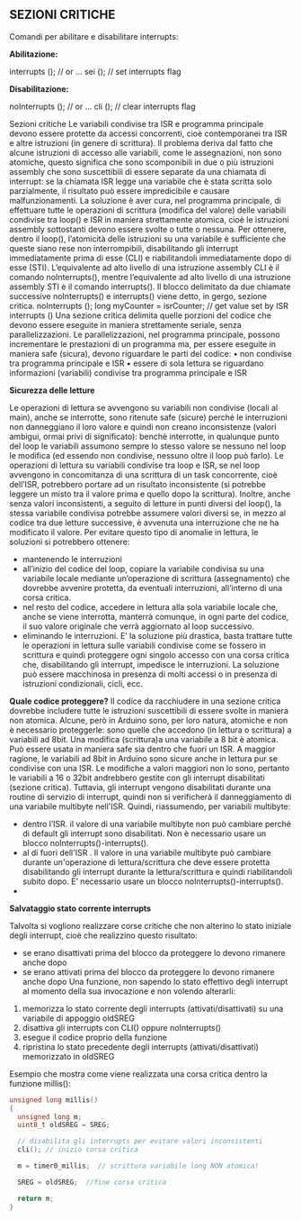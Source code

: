 ## **SEZIONI CRITICHE**

Comandi per abilitare e disabilitare interrupts:

**Abilitazione:**

interrupts ();  // or ...
  sei ();         // set interrupts flag
  
**Disabilitazione:**

noInterrupts ();  // or ...
  cli ();           // clear interrupts flag

Sezioni critiche
Le variabili condivise tra ISR e programma principale devono essere protette da accessi concorrenti, cioè contemporanei tra ISR e altre istruzioni (in genere di scrittura).
Il problema deriva dal fatto che alcune istruzioni di accesso alle variabili, come le assegnazioni, non sono atomiche, questo significa che sono scomponibili in due o più istruzioni assembly che sono suscettibili di essere separate da una chiamata di interrupt: se la chiamata ISR legge una variabile che è stata scritta solo parzialmente, il risultato può essere impredicibile e causare malfunzionamenti. 
La soluzione è aver cura, nel programma principale, di effettuare tutte le operazioni di scrittura (modifica del valore) delle variabili condivise tra loop() e ISR in maniera strettamente atomica, cioè le istruzioni assembly sottostanti devono essere svolte o tutte o nessuna.
Per ottenere, dentro il loop(), l’atomicità delle istruzioni su una variabile è sufficiente che queste siano rese non interrompibili, disabilitando gli interrupt immediatamente prima di esse (CLI) e riabilitandoli immediatamente dopo di esse (STI). L’equivalente ad alto livello di una istruzione assembly CLI è il comando noInterrupts(), mentre l’equivalente ad alto livello di una istruzione assembly STI è il comando interrupts(). 
Il blocco delimitato da due chiamate successive noInterrupts() e interrupts() viene detto, in gergo, sezione critica. 
noInterrupts ();
long myCounter = isrCounter;  // get value set by ISR
interrupts ()
Una sezione critica delimita quelle porzioni del codice che devono essere eseguite in maniera strettamente seriale, senza parallelizzazioni.
Le parallelizzazioni, nel programma principale, possono incrementare le prestazioni di un programma ma, per essere eseguite in maniera safe (sicura), devono riguardare le parti del codice:
•	non condivise tra programma principale e ISR
•	essere di sola lettura se riguardano informazioni (variabili) condivise tra programma principale e ISR



**Sicurezza delle letture**

Le operazioni di lettura se avvengono su variabili non condivise (locali al main), anche se interrotte, sono ritenute safe (sicure) perché le interruzioni non danneggiano il loro valore e quindi non creano inconsistenze (valori ambigui, ormai privi di significato): benchè interrotte, in qualunque punto del loop le variabili assumono sempre lo stesso valore se nessuno nel loop le modifica (ed essendo non condivise, nessuno oltre il loop può farlo).
Le operazioni di lettura su variabili condivise tra loop e ISR, se nel loop avvengono in concomitanza di una scrittura di un task concorrente, cioè dell’ISR, potrebbero portare ad un risultato inconsistente (si potrebbe leggere un misto tra il valore prima e quello dopo la scrittura). 
Inoltre, anche senza valori inconsistenti, a seguito di letture in punti diversi del loop(), la stessa variabile condivisa potrebbe assumere valori diversi se, in mezzo al codice tra due letture successive, è avvenuta una interruzione che ne ha modificato il valore.
Per evitare questo tipo di anomalie in lettura, le soluzioni si potrebbero ottenere:
-	mantenendo le interruzioni
 -	all’inizio del codice del loop, copiare la variabile condivisa su una variabile locale mediante un’operazione di scrittura (assegnamento) che dovrebbe avvenire protetta, da eventuali interruzioni, all’interno di una corsa critica.
 -	nel resto del codice, accedere in lettura alla sola variabile locale che, anche se viene interrotta, manterrà comunque, in ogni parte del codice, il suo valore originale che verrà aggiornato al loop successivo.
-	eliminando le interruzioni. E’ la soluzione più drastica, basta trattare tutte le operazioni in lettura sulle variabili condivise come se fossero in scrittura e quindi proteggere ogni singolo accesso con una corsa critica che, disabilitando gli interrupt, impedisce le interruzioni. La soluzione può essere macchinosa in presenza di molti accessi o in presenza di istruzioni condizionali, cicli, ecc.

**Quale codice proteggere?**
Il codice da racchiudere in una sezione critica dovrebbe includere tutte le istruzioni suscettibili di essere svolte in maniera non atomica. Alcune, però in Arduino sono, per loro natura, atomiche e non è necessario proteggerle: sono quelle che accedono (in lettura o scrittura) a variabili ad 8bit. 
Una modifica (scrittura)a una variabile a 8 bit è atomica. Può essere usata in maniera safe sia dentro che fuori un ISR.
A maggior ragione, le variabili ad 8bit in Arduino sono sicure anche in lettura pur se condivise con una ISR.
Le modifiche a valori maggiori non lo sono, pertanto le variabili a 16 o 32bit andrebbero gestite con gli interrupt disabilitati (sezione critica). Tuttavia, gli interrupt vengono disabilitati durante una routine di servizio di interrupt, quindi non si verificherà il danneggiamento di una variabile multibyte nell'ISR. Quindi, riassumendo, per variabili multibyte:
-	dentro l’ISR. il valore di una variabile multibyte non può cambiare perché di default gli interrupt sono disabilitati. Non è necessario usare un blocco noInterrupts()-interrupts().
-	al di fuori dell'ISR . Il valore in una variabile multibyte può cambiare durante un'operazione di lettura/scrittura che deve essere protetta disabilitando gli interrupt durante la lettura/scrittura e quindi riabilitandoli subito dopo. E’ necessario usare un blocco noInterrupts()-interrupts().
-	
**Salvataggio stato corrente interrupts**

Talvolta si vogliono realizzare corse critiche che non alterino lo stato iniziale degli interrupt, cioè che realizzino questo risultato:
-	se erano disattivati prima del blocco da proteggere lo devono rimanere anche dopo
-	se erano attivati prima del blocco da proteggere lo devono rimanere anche dopo
Una funzione, non sapendo lo stato effettivo degli interrupt al momento della sua invocazione e non volendo alterarli:
 1.	memorizza lo stato corrente degli interrupts (attivati/disattivati) su una variabile di appoggio oldSREG
 2.	disattiva gli interrupts con CLI() oppure noInterrupts()
 3.	esegue il codice proprio della funzione
 4.	ripristina lo stato precedente degli interrupts (attivati/disattivati) memorizzato in oldSREG

Esempio che mostra come viene realizzata una corsa critica dentro la funzione millis():

```C++
unsigned long millis()
{
  unsigned long m;
  uint8_t oldSREG = SREG;

  // disabilita gli interrupts per evitare valori inconsistenti
  cli(); // inizio corsa critica

  m = timer0_millis;  // scrittura variabile long NON atomica!

  SREG = oldSREG;  //fine corsa critica

  return m;
}
```

